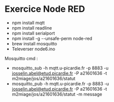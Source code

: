 # Exercice Node RED

- npm install mqtt
- npm install readline
- npm install serialport
- npm install -g --unsafe-perm node-red
- brew install mosquitto
- Televerser node6.ino
 
Mosquitto cmd :
- mosquitto_sub -h mqtt.u-picardie.fr -p 8883 -u josselin.abel@etud.picardie.fr -P a21601636 -t m2miage/jos/a21601636/statut
- mosquitto_pub -h mqtt.u-picardie.fr -p 8883 -u josselin.abel@etud.picardie.fr -P a21601636 -t m2miage/jos/a21601636/statut -m message
